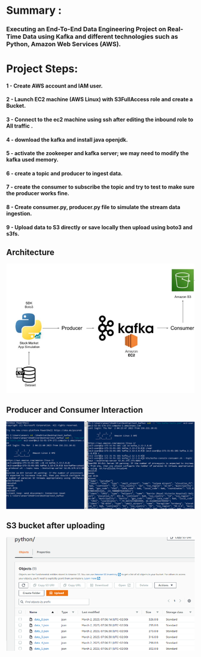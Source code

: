 # Summary :
### Executing an End-To-End Data Engineering Project on Real-Time Data using Kafka and different technologies such as Python, Amazon Web Services (AWS).

# Project Steps:
#### 1 - Create AWS account and IAM user. 
#### 2 - Launch EC2 machine (AWS Linux) with S3FullAccess role and create a Bucket.
#### 3 - Connect to the ec2 machine using ssh after editing the inbound role to All traffic .
#### 4 - download the kafka and install java openjdk.
#### 5 - activate the zookeeper and kafka server; we may need to modify the kafka used memory.
#### 6 - create a topic and producer to ingest data.
#### 7 - create the consumer to subscribe the topic and try to test to make sure the producer works fine.
#### 8 - Create consumer.py, producer.py file to simulate the stream data ingestion.
#### 9 - Upload data to S3 directly or save locally then upload using boto3 and s3fs.

## Architecture 
<img src="arch.png">

## Producer and Consumer Interaction
<img src = "producer_consumer.png">

## S3 bucket after uploading
<img src = "s3bucket.png">
